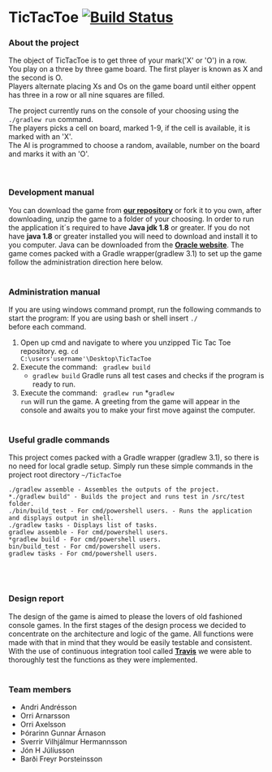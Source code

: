 # TicTacToe [![Build Status](https://travis-ci.com/OArnarsson/TDD-TicTacToe.svg?token=cXTkx6Qw1Hk5t2yqmrmW&branch=master)](https://travis-ci.com/OArnarsson/TDD-TicTacToe)
### About the project
The object of TicTacToe is to get three of your mark('X' or 'O') in a row.  
You play on a three by three game board. The first player is known as X and the second is O.  
Players alternate placing Xs and Os on the game board until either oppent has three in a row or all nine squares are filled.  

The project currently runs on the console of your choosing using the <code>./gradlew run</code> command.  
The players picks a cell on board, marked 1-9, if the cell is available, it is marked with an 'X'.  
The AI is programmed to choose a random, available, number on the board and marks it with an 'O'.  
<br><br>

### Development manual
You can download the game from [**our repository**](https://github.com/OArnarsson/TicTacToe) or fork it to you own, after downloading, unzip the game to a folder of your choosing. 
In order to run the application it´s required to have **Java jdk 1.8** or greater. If you do not have **java 1.8** or greater installed you will need to download and install it to you computer. Java can be downloaded from the [**Oracle website**](http://www.oracle.com/technetwork/java/javase/downloads/jdk8-downloads-2133151.html). 
The game comes packed with a Gradle wrapper(gradlew 3.1) to set up the game follow the administration direction here below.
<br><br>

### Administration manual
If you are using windows command prompt, run the following commands to start the program: If you are using bash or shell insert <code>./   </code> before each command.
1. Open up cmd and navigate to where you unzipped Tic Tac Toe repository. eg. <code>cd  C:\users\'username'\Desktop\TicTacToe</code>
2. Execute the command: <code> gradlew build</code>
    * <code>gradlew build</code> Gradle runs all test cases and checks if the program is ready to run.
3. Execute the command: <code> gradlew run</code>
    *<code>gradlew run</code> will run the game. A greeting from the game will appear in the console and awaits you to make your first move against the computer.
<br><br>

### Useful gradle commands
This project comes packed with a Gradle wrapper (gradlew 3.1), so there is no need for local gradle setup.
Simply run these simple commands in the project root directory <code>~/TicTacToe</code>
~~~~
./gradlew assemble - Assembles the outputs of the project.
*./gradlew build" - Builds the project and runs test in /src/test folder.
./bin/build_test - For cmd/powershell users. - Runs the application and displays output in shell.
./gradlew tasks - Displays list of tasks.
gradlew assemble - For cmd/powershell users.
*gradlew build - For cmd/powershell users.
bin/build_test - For cmd/powershell users.
gradlew tasks - For cmd/powershell users.
~~~~
<br><br>

### Design report
The design of the game is aimed to please the lovers of old fashioned console games.
In the first stages of the design process we decided to concentrate on the architecture and logic of the game. All functions were made with that in mind that they would be easily testable and consistent. With the use of continuous integration tool called [**Travis**](https://travis-ci.org/) we were able to thoroughly test the functions as they were implemented.
<br><br>

### Team members
- Andri Andrésson 
- Orri Arnarsson
- Orri Axelsson
- Þórarinn Gunnar Árnason
- Sverrir Vilhjálmur Hermannsson
- Jón H Júlíusson
- Barði Freyr Þorsteinsson

